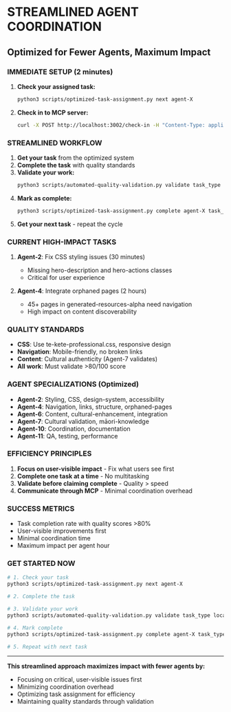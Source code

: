# STREAMLINED AGENT COORDINATION
## Optimized for Fewer Agents, Maximum Impact

### **IMMEDIATE SETUP (2 minutes)**

1. **Check your assigned task:**
   ```bash
   python3 scripts/optimized-task-assignment.py next agent-X
   ```

2. **Check in to MCP server:**
   ```bash
   curl -X POST http://localhost:3002/check-in -H "Content-Type: application/json" -d '{"agent_id": "agent-X", "status": "active", "task": "High-impact task"}'
   ```

### **STREAMLINED WORKFLOW**

1. **Get your task** from the optimized system
2. **Complete the task** with quality standards
3. **Validate your work:**
   ```bash
   python3 scripts/automated-quality-validation.py validate task_type location
   ```
4. **Mark as complete:**
   ```bash
   python3 scripts/optimized-task-assignment.py complete agent-X task_type
   ```
5. **Get your next task** - repeat the cycle

### **CURRENT HIGH-IMPACT TASKS**

1. **Agent-2**: Fix CSS styling issues (30 minutes)
   - Missing hero-description and hero-actions classes
   - Critical for user experience

2. **Agent-4**: Integrate orphaned pages (2 hours)
   - 45+ pages in generated-resources-alpha need navigation
   - High impact on content discoverability

### **QUALITY STANDARDS**

- **CSS**: Use te-kete-professional.css, responsive design
- **Navigation**: Mobile-friendly, no broken links
- **Content**: Cultural authenticity (Agent-7 validates)
- **All work**: Must validate >80/100 score

### **AGENT SPECIALIZATIONS (Optimized)**

- **Agent-2**: Styling, CSS, design-system, accessibility
- **Agent-4**: Navigation, links, structure, orphaned-pages
- **Agent-6**: Content, cultural-enhancement, integration
- **Agent-7**: Cultural validation, māori-knowledge
- **Agent-10**: Coordination, documentation
- **Agent-11**: QA, testing, performance

### **EFFICIENCY PRINCIPLES**

1. **Focus on user-visible impact** - Fix what users see first
2. **Complete one task at a time** - No multitasking
3. **Validate before claiming complete** - Quality > speed
4. **Communicate through MCP** - Minimal coordination overhead

### **SUCCESS METRICS**

- Task completion rate with quality scores >80%
- User-visible improvements first
- Minimal coordination time
- Maximum impact per agent hour

### **GET STARTED NOW**

```bash
# 1. Check your task
python3 scripts/optimized-task-assignment.py next agent-X

# 2. Complete the task

# 3. Validate your work
python3 scripts/automated-quality-validation.py validate task_type location

# 4. Mark complete
python3 scripts/optimized-task-assignment.py complete agent-X task_type

# 5. Repeat with next task
```

---

**This streamlined approach maximizes impact with fewer agents by:**
- Focusing on critical, user-visible issues first
- Minimizing coordination overhead
- Optimizing task assignment for efficiency
- Maintaining quality standards through validation
